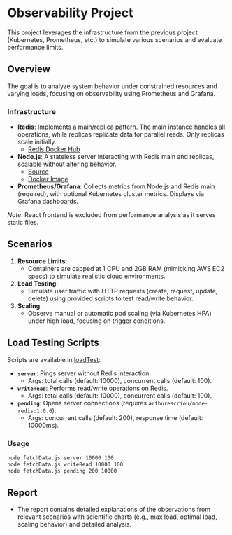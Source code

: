 # Observability Project

This project leverages the infrastructure from the previous project (Kubernetes, Prometheus, etc.) to simulate various scenarios and evaluate performance limits.

## Overview

The goal is to analyze system behavior under constrained resources and varying loads, focusing on observability using Prometheus and Grafana.

### Infrastructure

- **Redis**: Implements a main/replica pattern. The main instance handles all operations, while replicas replicate data for parallel reads. Only replicas scale initially.
  - [Redis Docker Hub](https://hub.docker.com/_/redis)
- **Node.js**: A stateless server interacting with Redis main and replicas, scalable without altering behavior.
  - [Source](https://github.com/arthurescriou/redis-node)
  - [Docker Image](https://hub.docker.com/r/arthurescriou/node-redis)
- **Prometheus/Grafana**: Collects metrics from Node.js and Redis main (required), with optional Kubernetes cluster metrics. Displays via Grafana dashboards.

_Note_: React frontend is excluded from performance analysis as it serves static files.

## Scenarios

1. **Resource Limits**:
   - Containers are capped at 1 CPU and 2GB RAM (mimicking AWS EC2 specs) to simulate realistic cloud environments.
2. **Load Testing**:
   - Simulate user traffic with HTTP requests (create, request, update, delete) using provided scripts to test read/write behavior.
3. **Scaling**:
   - Observe manual or automatic pod scaling (via Kubernetes HPA) under high load, focusing on trigger conditions.

## Load Testing Scripts

Scripts are available in [loadTest](https://github.com/arthurescriou/CRV/tree/master/loadTest):

- **`server`**: Pings server without Redis interaction.
  - Args: total calls (default: 10000), concurrent calls (default: 100).
- **`writeRead`**: Performs read/write operations on Redis.
  - Args: total calls (default: 10000), concurrent calls (default: 100).
- **`pending`**: Opens server connections (requires `arthurescriou/node-redis:1.0.6`).
  - Args: concurrent calls (default: 200), response time (default: 10000ms).

### Usage

```bash
node fetchData.js server 10000 100
node fetchData.js writeRead 10000 100
node fetchData.js pending 200 10000
```

## Report
- The report contains detailed explanations of the observations from relevant scenarios with scientific charts (e.g., max load, optimal load, scaling behavior) and detailed analysis.
